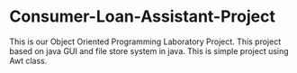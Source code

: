 # Consumer-Loan-Assistant-Project
This is our Object Oriented Programming Laboratory Project. This project based on java GUI and file store system in java. This is simple project using Awt class.
